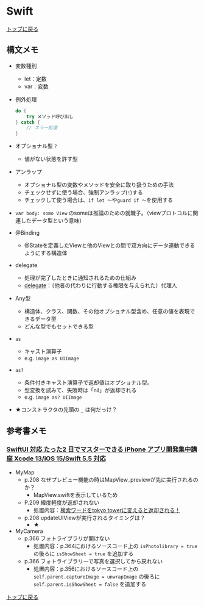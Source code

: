 # Swift

[トップに戻る](../index.md)

## 構文メモ

- 変数種別
    - let：定数
    - var：変数
- 例外処理

    ```swift
    do {
        try メソッド呼び出し
    } catch {
        // エラー処理
    }
    ```

- オプショナル型 `?`
    - 値がない状態を許す型
- アンラップ
    - オプショナル型の変数やメソッドを安全に取り扱うための手法
    - チェックせずに使う場合、強制アンラップ(`!`)する
    - チェックして使う場合は、`if let ～`や`guard if ～`を使用する
- `var body: somo View` のsomeは推論のための就職子。（viewプロトコルに関連したデータ型という意味）
- @Binding
    - @Stateを定義したViewと他のViewとの間で双方向にデータ連動できるようにする構造体
- delegate
    - 処理が完了したときに通知されるための仕組み
    - [delegate](https://eow.alc.co.jp/search?q=delegate)：〔他者の代わりに行動する権限を与えられた〕代理人
- Any型
    - 構造体、クラス、関数、その他オプショナル型含め、任意の値を表現できるデータ型
    - どんな型でもセットできる型
- `as`
    - キャスト演算子
    - e.g. `image as UIImage`
- `as?`
    - 条件付きキャスト演算子で返却値はオプショナル型。
    - 型変換を試みて、失敗時は「nil」が返却される
    - e.g. `image as? UIImage`
- ★コンストラクタの先頭の `_` は何だっけ？

## 参考書メモ

### [SwiftUI 対応 たった2 日でマスターできる iPhone アプリ開発集中講座 Xcode 13/iOS 15/Swift 5.5 対応](https://www.amazon.co.jp/gp/product/B09JSKHB8L/ref=ppx_yo_dt_b_d_asin_title_o01?ie=UTF8&psc=1)

- MyMap
    - p.208 なぜプレビュー機能の時はMapView_previewが先に実行されるのか？
        - MapView.swiftを表示しているため
    - P.209 緯度軽度が返却されない
        - 処置内容：[検索ワードをtokyo towerに変えると返却される！](https://teratail.com/questions/ds25q5i80p0i10)
    - p.208 updateUIViewが実行されるタイミングは？
        - ★
- MyCamera
    - p.366 フォトライブラリが開けない
        - 処置内容：p.364におけるソースコード上の `isPhotolibrary = true` の後ろに `isShowSheet = true` を追加する
    - p.366 フォトライブラリーで写真を選択してから戻れない
        - 処置内容：p.356におけるソースコード上の `self.parent.captureImage = unwrapImage` の後ろに `self.parent.isShowSheet = false` を追加する

[トップに戻る](../index.md)
